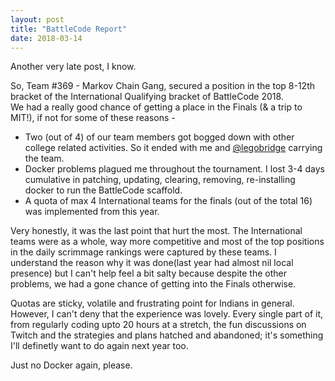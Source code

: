 ```yaml
---
layout: post
title: "BattleCode Report"
date: 2018-03-14
---
```


Another very late post, I know.

So, Team #369 - Markov Chain Gang, secured a position in the top 8-12th bracket of the International Qualifying bracket of BattleCode 2018.  
We had a really good chance of getting a place in the Finals (& a trip to MIT!), if not for some of these reasons -

+ Two (out of 4) of our team members got bogged down with other college related activities. So it ended with me and [@legobridge](https://github.com/legobridge)
carrying the team.
+ Docker problems plagued me throughout the tournament. I lost 3-4 days cumulative in patching, updating, clearing, removing, re-installing docker to run the BattleCode scaffold.
+ A quota of max 4 International teams for the finals (out of the total 16) was implemented from this year.
  

Very honestly, it was the last point that hurt the most. The International teams were as a whole, way more competitive and most of the top positions in the daily scrimmage rankings were captured by these teams. I understand the reason why it was done(last year had almost nil local presence) but I can't help feel a bit salty because despite the other problems, we had a gone chance of getting into the Finals otherwise.
  
Quotas are sticky, volatile and frustrating point for Indians in general.
However, I can't deny that the experience was lovely. Every single part of it, from regularly coding upto 20 hours at a stretch, the fun discussions on Twitch and the strategies and plans hatched and abandoned; it's something I'll definetly want to do again next year too.
  
  Just no Docker again, please.